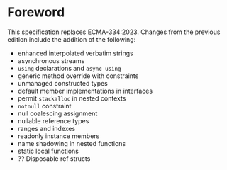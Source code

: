 # Foreword

This specification replaces ECMA-334:2023. Changes from the previous edition include the addition of the following:

- enhanced interpolated verbatim strings
- asynchronous streams
- `using` declarations and `async using`
- generic method override with constraints
- unmanaged constructed types
- default member implementations in interfaces
- permit `stackalloc` in nested contexts
- `notnull` constraint
- null coalescing assignment
- nullable reference types
- ranges and indexes
- readonly instance members
- name shadowing in nested functions
- static local functions
- ?? Disposable ref structs
